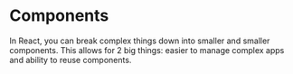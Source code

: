 # Components

In React, you can break complex things down into smaller and smaller components. This allows for 2 big things: easier to manage complex apps and ability to reuse components.




